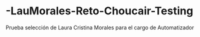 # -LauMorales-Reto-Choucair-Testing
Prueba selección de Laura Cristina Morales para el cargo de Automatizador
